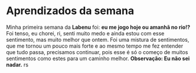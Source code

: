 # Aprendizados da semana

Minha primeira semana da **Labenu** foi: **eu me jogo hoje ou amanhã no rio!?**  Foi tenso, eu chorei, ri, senti muito medo e ainda estou com esse sentimento, mas muito melhor que ontem. Foi uma mistura de sentimentos, que me tornou um pouco mais forte e ao mesmo tempo me fez entender que tudo passa, precisamos continuar, pois esse é só o começo de muitos sentimentos como estes para um caminho melhor. 
**Observação: Eu não sei nadar.** rs 